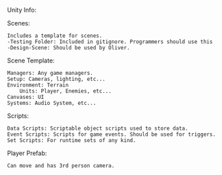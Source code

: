 Unity Info:

Scenes:
```
Includes a template for scenes.
-Testing Folder: Included in gitignore. Programmers should use this
-Design-Scene: Should be used by Oliver. 
```

Scene Template:
```
Managers: Any game managers.
Setup: Cameras, lighting, etc...
Environment: Terrain
    Units: Player, Enemies, etc...
Canvases: UI
Systems: Audio System, etc...
```

Scripts:
```
Data Scripts: Scriptable object scripts used to store data.
Event Scripts: Scripts for game events. Should be used for triggers.
Set Scripts: For runtime sets of any kind.
```

Player Prefab:
```
Can move and has 3rd person camera.
```